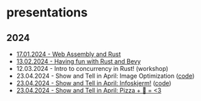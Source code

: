 # presentations

## 2024

- [17.01.2024 - Web Assembly and Rust](./slides/2024-01-17-rust-webassembly.md)
- [13.02.2024 - Having fun with Rust and Bevy](./slides/2024-02-13-rust-bevy.pdf)
- 12.03.2024 - Intro to concurrency in Rust! (workshop)
- 23.04.2024 - Show and Tell in April: Image Optimization ([code](https://github.com/rosvik/img.248.no))
- [23.04.2024 - Show and Tell in April: Infoskjerm!](./slides/2024-04-23-infoskjerm.pdf) ([code](https://github.com/Knowit-Objectnet/infoskjerm-trondheim))
- [23.04.2024 - Show and Tell in April: Pizza + 🦀 = <3](./slides/2024-04-23-pizza-and-rust.pdf)

